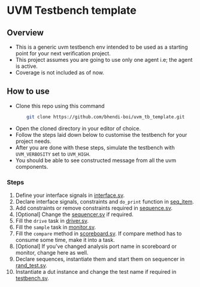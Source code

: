 # UVM Testbench template

## Overview

- This is a generic uvm testbench env intended to be used as a starting point for your next verification project.
- This project assumes you are going to use only one agent i.e; the agent is active.
- Coverage is not included as of now.

## How to use

- Clone this repo using this command
  ```bash
      git clone https://github.com/bhendi-boi/uvm_tb_template.git
  ```
- Open the cloned directory in your editor of choice.
- Follow the steps laid down below to customise the testbench for your project needs.
- After you are done with these steps, simulate the testbench with `UVM_VERBOSITY` set to `UVM_HIGH`.
- You should be able to see constructed message from all the uvm components.

### Steps

1. Define your interface signals in [interface.sv](interface).
2. Declare interface signals, constraints and `do_print` function in [seq_item](seq_item.sv).
3. Add constraints or remove constraints required in [sequence.sv](sequence).
4. [Optional] Change the [sequencer.sv](sequencer) if required.
5. Fill the `drive` task in [driver.sv](driver).
6. Fill the `sample` task in [monitor.sv](monitor).
7. Fill the `compare` method in [scoreboard.sv](scoreboard). If compare method has to consume some time, make it into a task.
8. [Optional] If you've changed analysis port name in scoreboard or monitor, change here as well.
9. Declare sequences, instantiate them and start them on sequencer in [rand_test.sv](rand_test).
10. Instantiate a dut instance and change the test name if required in [testbench.sv](testbench_top).
